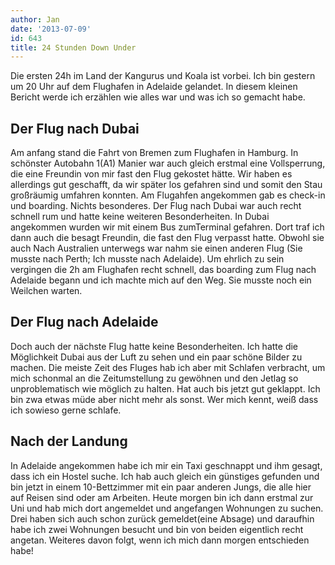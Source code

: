 ```yaml
---
author: Jan
date: '2013-07-09'
id: 643
title: 24 Stunden Down Under
---
```


Die ersten 24h im Land der Kangurus und Koala ist vorbei. Ich bin gestern um 20 Uhr auf dem Flughafen in Adelaide gelandet. In diesem kleinen Bericht werde ich erzählen wie alles war und was ich so gemacht habe.

## Der Flug nach Dubai
Am anfang stand die Fahrt von Bremen zum Flughafen in Hamburg. In schönster Autobahn 1(A1) Manier war auch gleich erstmal eine Vollsperrung, die eine Freundin von mir fast den Flug gekostet hätte. Wir haben es allerdings gut geschafft, da wir später los gefahren sind und somit den Stau großräumig umfahren konnten. Am Flugahfen angekommen gab es check-in und boarding. Nichts besonderes. Der Flug nach Dubai war auch recht schnell rum und hatte keine weiteren Besonderheiten. In Dubai angekommen wurden wir mit einem Bus zumTerminal gefahren. Dort traf ich dann auch die besagt Freundin, die fast den Flug verpasst hatte. Obwohl sie auch Nach Australien unterwegs war nahm sie einen anderen Flug (Sie musste nach Perth; Ich musste nach Adelaide). Um ehrlich zu sein vergingen die 2h am Flughafen recht schnell, das boarding zum Flug nach Adelaide begann und ich machte mich auf den Weg. Sie musste noch ein Weilchen warten.

## Der Flug nach Adelaide
Doch auch der nächste Flug hatte keine Besonderheiten. Ich hatte die Möglichkeit Dubai aus der Luft zu sehen und ein paar schöne Bilder zu machen. Die meiste Zeit des Fluges hab ich aber mit Schlafen verbracht, um mich schonmal an die Zeitumstellung zu gewöhnen und den Jetlag so unproblematisch wie möglich zu halten. Hat auch bis jetzt gut geklappt. Ich bin zwa etwas müde aber nicht mehr als sonst. Wer mich kennt, weiß dass ich sowieso gerne schlafe.

## Nach der Landung
In Adelaide angekommen habe ich mir ein Taxi geschnappt und ihm gesagt, dass ich ein Hostel suche. Ich hab auch gleich ein günstiges gefunden und bin jetzt in einem 10-Bettzimmer mit ein paar anderen Jungs, die alle hier auf Reisen sind oder am Arbeiten. Heute morgen bin ich dann erstmal zur Uni und hab mich dort angemeldet und angefangen Wohnungen zu suchen. Drei haben sich auch schon zurück gemeldet(eine Absage) und daraufhin habe ich zwei Wohnungen besucht und bin von beiden eigentlich recht angetan. Weiteres davon folgt, wenn ich mich dann morgen entschieden habe!
